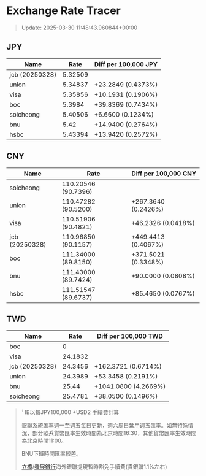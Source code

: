 # Exchange Rate Tracer

> Update: 2025-03-30 11:48:43.960844+00:00

## JPY

| Name           |    Rate | Diff per 100,000 JPY   |
|----------------|---------|------------------------|
| jcb (20250328) | 5.32509 |                        |
| union          | 5.34837 | +23.2849 (0.4373%)     |
| visa           | 5.35856 | +10.1931 (0.1906%)     |
| boc            | 5.3984  | +39.8369 (0.7434%)     |
| soicheong      | 5.40506 | +6.6600 (0.1234%)      |
| bnu            | 5.42    | +14.9400 (0.2764%)     |
| hsbc           | 5.43394 | +13.9420 (0.2572%)     |

## CNY

| Name           | Rate                | Diff per 100,000 CNY   |
|----------------|---------------------|------------------------|
| soicheong      | 110.20546	(90.7396) |                        |
| union          | 110.47282	(90.5200) | +267.3640 (0.2426%)    |
| visa           | 110.51906	(90.4821) | +46.2326 (0.0418%)     |
| jcb (20250328) | 110.96850	(90.1157) | +449.4413 (0.4067%)    |
| boc            | 111.34000	(89.8150) | +371.5021 (0.3348%)    |
| bnu            | 111.43000	(89.7424) | +90.0000 (0.0808%)     |
| hsbc           | 111.51547	(89.6737) | +85.4650 (0.0767%)     |

## TWD

| Name           |    Rate | Diff per 100,000 TWD   |
|----------------|---------|------------------------|
| boc            |  0      |                        |
| visa           | 24.1832 |                        |
| jcb (20250328) | 24.3456 | +162.3721 (0.6714%)    |
| union          | 24.3989 | +53.3458 (0.2191%)     |
| bnu            | 25.44   | +1041.0800 (4.2669%)   |
| soicheong      | 25.4781 | +38.0500 (0.1496%)     |


> ¹ IB以每JPY100,000 +USD2 手續費計算
>
> 銀聯系統匯率週一至週五每日更新，週六周日延用週五匯率。如無特殊情況，部分歐系貨幣匯率生效時間為北京時間16:30，其他貨幣匯率生效時間為北京時間11:00。
>
> BNU下班時間匯率較差。
>
> [立橋](https://www.wlbank.com.mo/uploads/ueditor/file/20181211/1544536513900230.pdf)/[發展銀行](https://www.mdb.com.mo/Service_Charges_20230728.pdf)海外銀聯提現暫時豁免手續費(貴銀聯1.1%左右)

